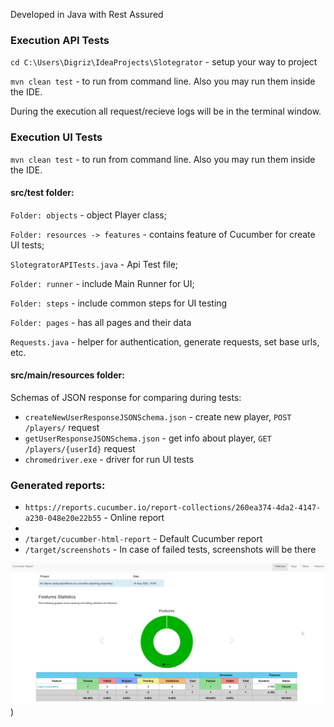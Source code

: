 Developed in Java with Rest Assured

### Execution API Tests
`cd C:\Users\Digriz\IdeaProjects\Slotegrator` - setup your way to project

`mvn clean test` - to run from command line. Also you may run them inside the IDE.

During the execution all request/recieve logs will be in the terminal window.

### Execution UI Tests

`mvn clean test` - to run from command line. Also you may run them inside the IDE.

#### src/test folder:

`Folder: objects` - object Player class;

`Folder: resources -> features` - contains feature of Cucumber for create UI tests;

`SlotegratorAPITests.java` - Api Test file;

`Folder: runner` - include Main Runner for UI;

`Folder: steps` - include common steps for UI testing

`Folder: pages` - has all pages and their data

`Requests.java` - helper for authentication, generate requests, set base urls, etc.

#### src/main/resources folder:

Schemas of JSON response for comparing during tests:
* `createNewUserResponseJSONSchema.json` - create new player, `POST /players/` request
* `getUserResponseJSONSchema.json` - get info about player, `GET /players/{userId}` request 
* `chromedriver.exe` - driver for run UI tests

### Generated reports:
* `https://reports.cucumber.io/report-collections/260ea374-4da2-4147-a230-048e20e22b55` - Online report
* 
* `/target/cucumber-html-report` - Default Cucumber report
* `/target/screenshots` -  In case of failed tests, screenshots will be there

![](src/test/java/resources/img/firefox_8qVcRYQ8Wo.png))
